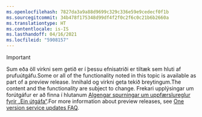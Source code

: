 ```yaml
---
ms.openlocfilehash: 7827da3a9a88d9699c329c336e59e9cedecf0f1b
ms.sourcegitcommit: 34b478f175348d99df4f2f0c2f6c0c21b6b2660a
ms.translationtype: HT
ms.contentlocale: is-IS
ms.lasthandoff: 04/16/2021
ms.locfileid: "5908157"
---
```

> [!IMPORTANT]
> <span data-ttu-id="18245-101">Sum eða öll virkni sem getið er í þessu efnisatriði er tiltæk sem hluti af prufuútgáfu.</span><span class="sxs-lookup"><span data-stu-id="18245-101">Some or all of the functionality noted in this topic is available as part of a preview release.</span></span> <span data-ttu-id="18245-102">Innihald og virkni geta tekið breytingum.</span><span class="sxs-lookup"><span data-stu-id="18245-102">The content and the functionality are subject to change.</span></span> <span data-ttu-id="18245-103">Frekari upplýsingar um forútgáfur er að finna í hlutanum [Algengar spurningar um uppfærslureglur fyrir „Ein útgáfa“](/dynamics365/unified-operations/fin-and-ops/get-started/one-version).</span><span class="sxs-lookup"><span data-stu-id="18245-103">For more information about preview releases, see [One version service updates FAQ](/dynamics365/unified-operations/fin-and-ops/get-started/one-version).</span></span>